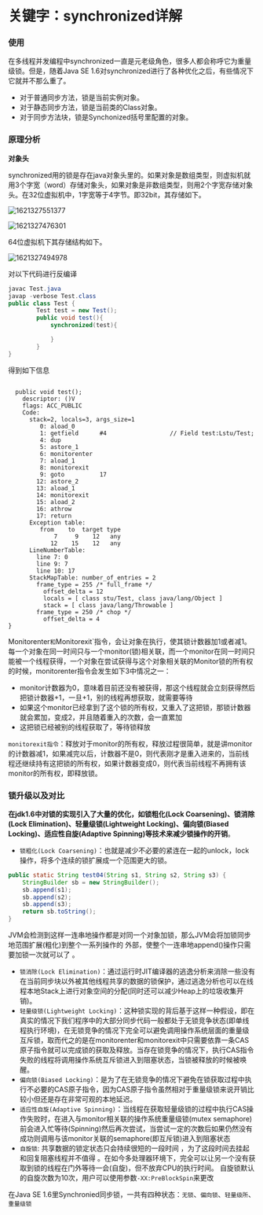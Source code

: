 # 关键字：synchronized详解

### 使用

在多线程并发编程中synchronized一直是元老级角色，很多人都会称呼它为重量级锁。但是，随着Java SE 1.6对synchronized进行了各种优化之后，有些情况下它就并不那么重了。

* 对于普通同步方法，锁是当前实例对象。
* 对于静态同步方法，锁是当前类的Class对象。
* 对于同步方法块，锁是Synchonized括号里配置的对象。

### 原理分析

**对象头**

synchronized用的锁是存在java对象头里的。如果对象是数组类型，则虚拟机就用3个字宽（word）存储对象头，如果对象是非数组类型，则用2个字宽存储对象头。在32位虚拟机中，1字宽等于4字节。即32bit，其存储如下。

![1621327551377](C:%5CUsers%5CAdministrator%5CAppData%5CRoaming%5CTypora%5Ctypora-user-images%5C1621327551377.png)

![1621327476301](C:%5CUsers%5CAdministrator%5CAppData%5CRoaming%5CTypora%5Ctypora-user-images%5C1621327476301.png)

64位虚拟机下其存储结构如下。

![1621327494978](C:%5CUsers%5CAdministrator%5CAppData%5CRoaming%5CTypora%5Ctypora-user-images%5C1621327494978.png)

对以下代码进行反编译

```java
javac Test.java
javap -verbose Test.class
public class Test {
        Test test = new Test();
        public void test(){
            synchronized(test){

            }
        }
}
```

得到如下信息

```

  public void test();
    descriptor: ()V
    flags: ACC_PUBLIC
    Code:
      stack=2, locals=3, args_size=1
         0: aload_0
         1: getfield      #4                  // Field test:Lstu/Test;
         4: dup
         5: astore_1
         6: monitorenter
         7: aload_1
         8: monitorexit
         9: goto          17
        12: astore_2
        13: aload_1
        14: monitorexit
        15: aload_2
        16: athrow
        17: return
      Exception table:
         from    to  target type
             7     9    12   any
            12    15    12   any
      LineNumberTable:
        line 7: 0
        line 9: 7
        line 10: 17
      StackMapTable: number_of_entries = 2
        frame_type = 255 /* full_frame */
          offset_delta = 12
          locals = [ class stu/Test, class java/lang/Object ]
          stack = [ class java/lang/Throwable ]
        frame_type = 250 /* chop */
          offset_delta = 4
}
```

Monitorenter`和`Monitorexit\`指令，会让对象在执行，使其锁计数器加1或者减1。每一个对象在同一时间只与一个monitor(锁)相关联，而一个monitor在同一时间只能被一个线程获得，一个对象在尝试获得与这个对象相关联的Monitor锁的所有权的时候，monitorenter指令会发生如下3中情况之一：

* monitor计数器为0，意味着目前还没有被获得，那这个线程就会立刻获得然后把锁计数器+1，一旦+1，别的线程再想获取，就需要等待
* 如果这个monitor已经拿到了这个锁的所有权，又重入了这把锁，那锁计数器就会累加，变成2，并且随着重入的次数，会一直累加
* 这把锁已经被别的线程获取了，等待锁释放

`monitorexit指令`：释放对于monitor的所有权，释放过程很简单，就是讲monitor的计数器减1，如果减完以后，计数器不是0，则代表刚才是重入进来的，当前线程还继续持有这把锁的所有权，如果计数器变成0，则代表当前线程不再拥有该monitor的所有权，即释放锁。

### 锁升级以及对比

**在jdk1.6中对锁的实现引入了大量的优化，如锁粗化(Lock Coarsening)、锁消除(Lock Elimination)、轻量级锁(Lightweight Locking)、偏向锁(Biased Locking)、适应性自旋(Adaptive Spinning)等技术来减少锁操作的开销**。

* `锁粗化(Lock Coarsening)`：也就是减少不必要的紧连在一起的unlock，lock操作，将多个连续的锁扩展成一个范围更大的锁。

```java
public static String test04(String s1, String s2, String s3) {
    StringBuilder sb = new StringBuilder();
    sb.append(s1);
    sb.append(s2);
    sb.append(s3);
    return sb.toString();
}
```

JVM会检测到这样一连串地操作都是对同一个对象加锁，那么JVM会将加锁同步地范围扩展(粗化)到整个一系列操作的 外部，使整个一连串地append()操作只需要加锁一次就可以了 。

* `锁消除(Lock Elimination)`：通过运行时JIT编译器的逃逸分析来消除一些没有在当前同步块以外被其他线程共享的数据的锁保护，通过逃逸分析也可以在线程本地Stack上进行对象空间的分配(同时还可以减少Heap上的垃圾收集开销)。
* `轻量级锁(Lightweight Locking)`：这种锁实现的背后基于这样一种假设，即在真实的情况下我们程序中的大部分同步代码一般都处于无锁竞争状态(即单线程执行环境)，在无锁竞争的情况下完全可以避免调用操作系统层面的重量级互斥锁，取而代之的是在monitorenter和monitorexit中只需要依靠一条CAS原子指令就可以完成锁的获取及释放。当存在锁竞争的情况下，执行CAS指令失败的线程将调用操作系统互斥锁进入到阻塞状态，当锁被释放的时候被唤醒。
* `偏向锁(Biased Locking)`：是为了在无锁竞争的情况下避免在锁获取过程中执行不必要的CAS原子指令，因为CAS原子指令虽然相对于重量级锁来说开销比较小但还是存在非常可观的本地延迟。
* `适应性自旋(Adaptive Spinning)`：当线程在获取轻量级锁的过程中执行CAS操作失败时，在进入与monitor相关联的操作系统重量级锁(mutex semaphore)前会进入忙等待(Spinning)然后再次尝试，当尝试一定的次数后如果仍然没有成功则调用与该monitor关联的semaphore(即互斥锁)进入到阻塞状态
* `自旋锁`: 共享数据的锁定状态只会持续很短的一段时间 ，为了这段时间去挂起和回复阻塞线程并不值得 。在如今多处理器环境下，完全可以让另一个没有获取到锁的线程在门外等待一会(自旋)，但不放弃CPU的执行时间。 自旋锁默认的自旋次数为10次，用户可以使用参数`-XX:PreBlockSpin`来更改

在Java SE 1.6里Synchronied同步锁，一共有四种状态：`无锁`、`偏向锁`、`轻量级所`、`重量级锁`
